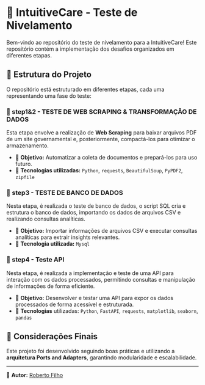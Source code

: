 # 📘 IntuitiveCare - Teste de Nivelamento

Bem-vindo ao repositório do teste de nivelamento para a IntuitiveCare! Este repositório contém a implementação dos desafios organizados em diferentes etapas.

## 📂 Estrutura do Projeto

O repositório está estruturado em diferentes etapas, cada uma representando uma fase do teste:

### 📁 step1&2 - TESTE DE WEB SCRAPING & TRANSFORMAÇÃO DE DADOS
Esta etapa envolve a realização de **Web Scraping** para baixar arquivos PDF de um site governamental e, posteriormente, compactá-los para otimizar o armazenamento.

- 🔹 **Objetivo:** Automatizar a coleta de documentos e prepará-los para uso futuro.
- 🔹 **Tecnologias utilizadas:** `Python`, `requests`, `BeautifulSoup`, `PyPDF2`, `zipfile`

### 📁 step3 - TESTE DE BANCO DE DADOS
Nesta etapa, é realizada o teste de  banco de dados, o script SQL cria e estrutura o banco de dados, importando os dados de arquivos CSV e realizando consultas analíticas.

- 🔹 **Objetivo:** Importar informações de arquivos CSV e executar consultas analíticas para extrair insights relevantes.
- 🔹 **Tecnologia utilizada:** `Mysql`

### 📁 step4 - Teste API

Nesta etapa, é realizada a implementação e teste de uma API para interação com os dados processados, permitindo consultas e manipulação de informações de forma eficiente.

- 🔹 **Objetivo:** Desenvolver e testar uma API para expor os dados processados de forma acessível e estruturada.
- 🔹 **Tecnologias** utilizadas: `Python`, `FastAPI`, `requests`, `matplotlib`, `seaborn`, `pandas`

## 📌 Considerações Finais
Este projeto foi desenvolvido seguindo boas práticas e utilizando a **arquitetura Ports and Adapters**, garantindo modularidade e escalabilidade.


---
🔗 **Autor:** [Roberto Filho](https://github.com/S4mkiel)

